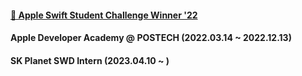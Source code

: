 #### **<a href="https://www.linkedin.com/pulse/%25E3%2585%2581wwdc22-swift-%25ED%2595%2599%25EC%2583%259D-%25EC%25B1%258C%25EB%25A6%25B0%25EC%25A7%2580-%25EC%259C%2584%25EB%2584%2588-%25EC%258A%25A4%25ED%2586%25A0%25EB%25A6%25AC-part-1-eunjeong-gwen-kim/?trackingId=GFNnk3HgwBu%2FOz%2FH6XlR%2Bw%3D%3D">🏅 Apple Swift Student Challenge Winner '22</a>**
#### **Apple Developer Academy @ POSTECH** (2022.03.14 ~ 2022.12.13)
#### **SK Planet SWD Intern** (2023.04.10 ~ )

